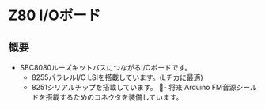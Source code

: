 # Z80 I/Oボード

## 概要

- SBC8080ルーズキットバスにつながるI/Oボードです。
  - 8255パラレルI/O LSIを搭載しています。(Lチカに最適)
  - 8251シリアルチップを搭載しています。
  - 将来 Arduino FM音源シールドを搭載するためのコネクタを装備しています。

